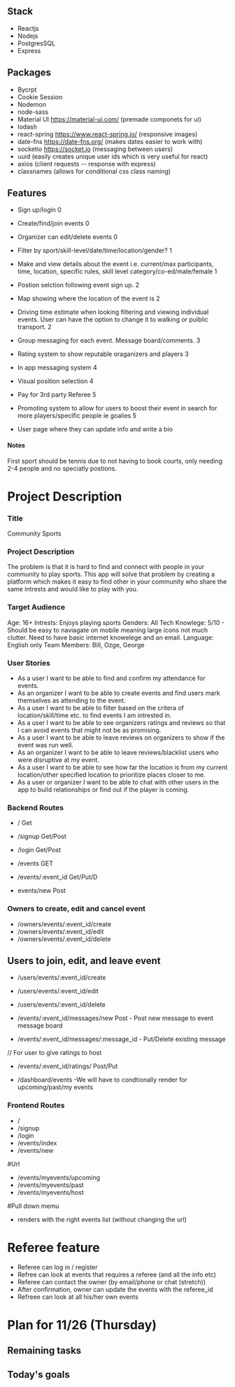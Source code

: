 ## Stack 
- Reactjs
- Nodejs 
- PostgresSQL 
- Express 

## Packages 
- Bycrpt 
- Cookie Session 
- Nodemon
- node-sass
- Material UI https://material-ui.com/ (premade componets for ui) 
- lodash 
- react-spring https://www.react-spring.io/ (responsive images)
- date-fns https://date-fns.org/ (makes dates easier to work with)
- socketio https://socket.io (messaging between users) 
- uuid (easily creates unique user ids which is very useful for react)
- axios (client requests -- response with express)
- classnames (allows for conditional css class naming)

## Features 
- Sign up/login 0
- Create/find/join events 0
- Organizer can edit/delete events 0
- Filter by sport/skill-level/date/time/location/gender? 1
- Make and view details about the event i.e. current/max participants, time, location, specific rules, skill level category/co-ed/male/female 1
- Postion selction following event sign up. 2
- Map showing where the location of the event is 2
- Driving time estimate when looking filtering and viewing individual events. User can have the option to change it to walking or puiblic transport. 2

- Group messaging for each event. Message board/comments. 3
- Rating system to show reputable oraganizers and players 3
- In app messaging system 4
- Visual position selection 4
- Pay for 3rd party Referee 5
- Promoting system to allow for users to boost their event in search for more players/specific people ie goalies 5
- User page where they can update info and write a bio

#### Notes 
First sport should be tennis due to not having to book courts, only needing 2-4 people and no speciatly postions. 


# Project Description 

### Title 
Community Sports 

### Project Description 
The problem is that it is hard to find and connect with people in your community to play sports. 
This app will solve that problem by creating a platform which makes it easy to find other in your community who share the same intrests and would like to play with you. 

### Target Audience 
Age: 16+ 
Intrests: Enjoys playing sports 
Genders: All 
Tech Knowlege: 5/10 - Should be easy to naviagate on mobile meaning large icons not much clutter. Need to have basic internet knowelege and an email. 
Language: English only 
Team Members: Bill, Ozge, George 

### User Stories 
- As a user I want to be able to find and confirm my attendance for events. 
- As an organizer I want to be able to create events and find users mark themselves as attending to the event. 
- As a user I want to be able to filter based on the critera of location/skill/time etc. to find events I am intrested in. 
- As a user I want to be able to see organizers ratings and reviews so that I can avoid events that might not be as promising. 
- As a user I want to be able to leave reviews on organizers to show if the event was run well. 
- As an organizer I want to be able to leave reviews/blacklist users who were disruptive at my event. 
- As a user I want to be able to see how far the location is from my current location/other specified location to prioritize places closer to me. 
- As a user or organizer I want to be able to chat with other users in the app to build relationships or find out if the player is coming. 

### Backend Routes 
- / Get
- /signup Get/Post 
- /login Get/Post 

- /events GET 
- /events/:event_id Get/Put/D
- events/new Post 

### Owners to create, edit and cancel event
- /owners/events/:event_id/create
- /owners/events/:event_id/edit
- /owners/events/:event_id/delete

## Users to join, edit, and leave event
- /users/events/:event_id/create
- /users/events/:event_id/edit
- /users/events/:event_id/delete


- /events/:event_id/messages/new Post - Post new message to event message board 
- /events/:event_id/messages/:message_id - Put/Delete existing message

// For user to give ratings to host
- /events/:event_id/ratings/ Post/Put

- /dashboard/events -We will have to condtionally render for upcoming/past/my events



### Frontend Routes 
- / 
- /signup 
- /login 
- /events/index 
- /events/new

#Url
- /events/myevents/upcoming
- /events/myevents/past
- /events/myevents/host

#Pull down memu
- renders with the right events list (without changing the url) 

# Referee feature
- Referee can log in / register
- Refree can look at events that requires a referee (and all the info etc)
- Referee can contact the owner (by email/phone or chat (stretch))
- After confirmation, owner can update the events with the referee_id
- Refreee can look at all his/her own events

# Plan for 11/26 (Thursday)
## Remaining tasks



## Today's goals



